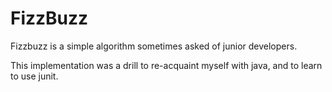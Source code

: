 # FizzBuzz

Fizzbuzz is a simple algorithm sometimes asked of junior developers.

This implementation was a drill to re-acquaint myself with java, and to learn to use junit.